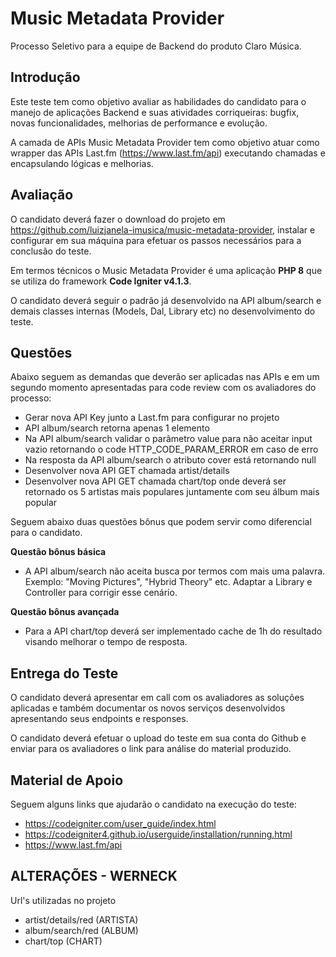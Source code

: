 # Music Metadata Provider

Processo Seletivo para a equipe de Backend do produto Claro Música.

## Introdução

Este teste tem como objetivo avaliar as habilidades do candidato para o manejo de aplicações Backend e suas atividades corriqueiras: bugfix, novas funcionalidades, melhorias de performance e evolução.

A camada de APIs Music Metadata Provider tem como objetivo atuar como wrapper das APIs Last.fm (https://www.last.fm/api) executando chamadas e encapsulando lógicas e melhorias.

## Avaliação

O candidato deverá fazer o download do projeto em https://github.com/luizjanela-imusica/music-metadata-provider, instalar e configurar em sua máquina para efetuar os passos necessários para a conclusão do teste.

Em termos técnicos o Music Metadata Provider é uma aplicação **PHP 8** que se utiliza do framework **Code Igniter v4.1.3**.

O candidato deverá seguir o padrão já desenvolvido na API album/search e demais classes internas (Models, Dal, Library etc) no desenvolvimento do teste.

## Questões

Abaixo seguem as demandas que deverão ser aplicadas nas APIs e em um segundo momento apresentadas para code review com os avaliadores do processo:

* Gerar nova API Key junto a Last.fm para configurar no projeto
* API album/search retorna apenas 1 elemento
* Na API album/search validar o parâmetro value para não aceitar input vazio retornando o code HTTP_CODE_PARAM_ERROR em caso de erro
* Na resposta da API album/search o atributo cover está retornando null
* Desenvolver nova API GET chamada artist/details
* Desenvolver nova API GET chamada chart/top onde deverá ser retornado os 5 artistas mais populares juntamente com seu álbum mais popular

Seguem abaixo duas questões bônus que podem servir como diferencial para o candidato.

**Questão bônus básica**
* A API album/search não aceita busca por termos com mais uma palavra. Exemplo: "Moving Pictures", "Hybrid Theory" etc. Adaptar a Library e Controller para corrigir esse cenário.

**Questão bônus avançada**
* Para a API chart/top deverá ser implementado cache de 1h do resultado visando melhorar o tempo de resposta.

## Entrega do Teste

O candidato deverá apresentar em call com os avaliadores as soluções aplicadas e também documentar os novos serviços desenvolvidos apresentando seus endpoints e responses.

O candidato deverá efetuar o upload do teste em sua conta do Github e enviar para os avaliadores o link para análise do material produzido.

## Material de Apoio

Seguem alguns links que ajudarão o candidato na execução do teste:

* https://codeigniter.com/user_guide/index.html
* https://codeigniter4.github.io/userguide/installation/running.html
* https://www.last.fm/api


## ALTERAÇÕES - WERNECK
Url's utilizadas no projeto

* artist/details/red (ARTISTA)
* album/search/red (ALBUM)
* chart/top (CHART)



